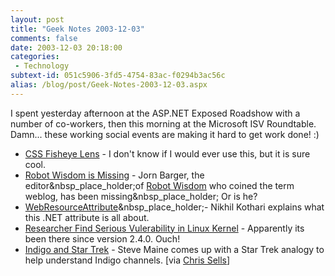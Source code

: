 ```yaml
---
layout: post
title: "Geek Notes 2003-12-03"
comments: false
date: 2003-12-03 20:18:00
categories:
 - Technology
subtext-id: 051c5906-3fd5-4754-83ac-f0294b3ac56c
alias: /blog/post/Geek-Notes-2003-12-03.aspx
---
```



I spent yesterday afternoon at the ASP.NET Exposed Roadshow with a number of co-workers, then this morning at the Microsoft ISV Roundtable. Damn... these working social events are making it hard to get work done! :) 

  * [CSS Fisheye Lens](http://dannyayers.com/2003/10/fisheye.html) - I don't know if I would ever use this, but it is sure cool. 
  * [Robot Wisdom is Missing](http://www.ericwagoner.com/whereisjorn/) - Jorn Barger, the editor&nbsp_place_holder;of [Robot Wisdom](http://www.robotwisdom.com/) who coined the term weblog, has been missing&nbsp_place_holder; Or is he? 
  * [WebResourceAttribute](http://www.nikhilk.net/Entry.aspx?id=23)&nbsp_place_holder;- Nikhil Kothari explains what this .NET attribute is all about. 
  * [Researcher Find Serious Vulerability in Linux Kernel](http://www.eweek.com/article2/0,4149,1400446,00.asp) - Apparently its been there since version 2.4.0. Ouch! 
  * [Indigo and Star Trek](http://hyperthink.net/blog/PermaLink.aspx?guid=5c0cc029-b15f-4a1a-9b06-086f81a727a2) - Steve Maine comes up with a Star Trek analogy to help understand Indigo channels. [via [Chris Sells](http://www.sellsbrothers.com/news/showTopic.aspx?ixTopic=981)] 
